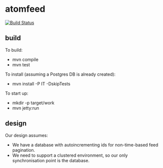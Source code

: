 atomfeed
========

[![Build Status](https://travis-ci.org/ICT4H-TW/atomfeed.png)](https://travis-ci.org/ICT4H-TW/atomfeed)

build
-----
To build:
* mvn compile
* mvn test

To install (assuming a Postgres DB is already created):
* mvn install -P IT -DskipTests

To start up:
* mkdir -p target/work 
* mvn jetty:run

design
------
Our design assumes:
* We have a database with autoincrementing ids for non-time-based feed pagination.
* We need to support a clustered environment, so our only synchronisation point is the database.
